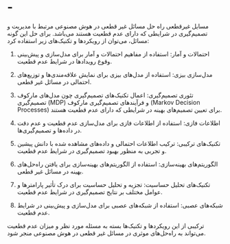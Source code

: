 # -
مسایل غیرقطعی
راه حل مسائل غیر قطعی در هوش مصنوعی مرتبط با مدیریت و تصمیم‌گیری در شرایطی که دارای عدم قطعیت هستند می‌باشد. برای حل این گونه مسائل، می‌توان از رویکردها و تکنیک‌های زیر استفاده کرد:

1. احتمالات و آمار: استفاده از مفاهیم احتمالات و آمار برای مدل‌سازی و پیش‌بینی وقوع رویدادها در شرایط عدم قطعیت.

2. مدل‌سازی بیزی: استفاده از مدل‌های بیزی برای نمایش علاقه‌مندی‌ها و توزیع‌های احتمالی در مسائل غیر قطعی.

3. تئوری تصمیم‌گیری: اعمال تکنیک‌های تصمیم‌گیری چون مدل‌های مارکوف تصمیم‌گیری (MDP) و فرآیندهای تصمیم‌گیری مارکوف (Markov Decision Processes) برای تعیین تصمیم‌های بهینه در شرایطی که دارای عدم قطعیت هستند.

4. اطلاعات فازی: استفاده از اطلاعات فازی برای مدل‌سازی عدم قطعیت و عدم دقت در داده‌ها و تصمیم‌گیری‌ها.

5. تکنیک‌های ترکیبی: ترکیب اطلاعات احتمالی و داده‌های مشاهده شده با دانش پیشین و تجربی به منظور بهبود تصمیم‌گیری در شرایط عدم قطعیت.

6. الگوریتم‌های بهینه‌سازی: استفاده از الگوریتم‌های بهینه‌سازی برای یافتن راه‌حل‌های بهینه در مسائل غیر قطعی.

7. تکنیک‌های تحلیل حساسیت: تجزیه و تحلیل حساسیت برای درک تأثیر پارامترها و عوامل مختلف بر نتایج تصمیم‌گیری در شرایط عدم قطعیت.

8. شبکه‌های عصبی: استفاده از شبکه‌های عصبی برای مدل‌سازی و پیش‌بینی در شرایط عدم قطعیت.

ترکیبی از این رویکردها و تکنیک‌ها بسته به مسئله مورد نظر و میزان عدم قطعیت می‌تواند به راه‌حل‌های موثری در مسائل غیر قطعی در هوش مصنوعی منجر شود.
